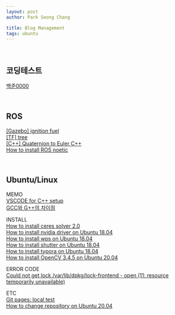 ```yaml
---
layout: post
author: Park Seong Chang

title: Blog Management
tags: ubuntu
---
```

<br/>

## 코딩테스트
[백준0000](/posts/blog/code_test/2022-01-11-baekjoon_0000.html)

<br/>

## ROS
[[Gazebo] ignition fuel](/posts/blog/ros/2022-01-21-gazebo-ignition.html) <br/>
[[TF] tree](/posts/blog/ros/2022-01-21-ros-tf.html) <br/>
[[C++] Quaternion to Euler C++](/posts/blog/ros/2022-01-18-quat-to-euler.html) <br/>
[How to install ROS noetic](/posts/blog/ros/2022-01-11-install_noetic.html)

<br/>

## Ubuntu/Linux
MEMO <br/>
[VSCODE for C++ setup](/posts/blog/ubuntu/2022-01-19-vscode-setup-linux.html) <br/>
[GCC와 G++의 차이점](/posts/blog/ubuntu/2022-01-19-gcc-g++.html)


INSTALL <br/>
[How to install ceres solver 2.0](/posts/blog/ubuntu/2022-01-18-install-ceres.html) <br/>
[How to install nvidia driver on Ubuntu 18.04](/posts/blog/ubuntu/2022-01-17-install-nvidia-driver.html) <br/>
[How to install wps on Ubuntu 18.04](/posts/blog/ubuntu/2022-01-13-install-wps.html) <br/>
[How to install shutter on Ubuntu 18.04](/posts/blog/ubuntu/2022-01-12-install-shutter.html) <br/>
[How to install typora on Ubuntu 18.04](/posts/blog/ubuntu/2022-01-12-install-typora.html) <br/>
[How to install OpenCV 3.4.5 on Ubuntu 20.04](/posts/blog/ubuntu/2022-01-11-install_opencv_3_4_5.html) <br/>

ERROR CODE <br/>
[Could not get lock /var/lib/dpkg/lock-frontend - open (11: resource temporarily unavailable)](/posts/blog/ubuntu/2022-01-11-error_apt_update.html) <br/>

ETC <br/>
[Git pages: local test](/posts/blog/ubuntu/2022-01-12-git-page-local-test.html) <br/>
[How to change repository on Ubuntu 20.04](/posts/blog/ubuntu/2022-01-11-change_repo.html) <br/>